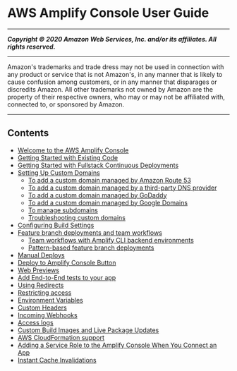 # AWS Amplify Console User Guide

-----
*****Copyright &copy; 2020 Amazon Web Services, Inc. and/or its affiliates. All rights reserved.*****

-----
Amazon's trademarks and trade dress may not be used in 
     connection with any product or service that is not Amazon's, 
     in any manner that is likely to cause confusion among customers, 
     or in any manner that disparages or discredits Amazon. All other 
     trademarks not owned by Amazon are the property of their respective
     owners, who may or may not be affiliated with, connected to, or 
     sponsored by Amazon.

-----
## Contents
+ [Welcome to the AWS Amplify Console](welcome.md)
+ [Getting Started with Existing Code](getting-started.md)
+ [Getting Started with Fullstack Continuous Deployments](deploy-backend.md)
+ [Setting Up Custom Domains](custom-domains.md)
   + [To add a custom domain managed by Amazon Route 53](to-add-a-custom-domain-managed-by-amazon-route-53.md)
   + [To add a custom domain managed by a third-party DNS provider](to-add-a-custom-domain-managed-by-a-third-party-dns-provider.md)
   + [To add a custom domain managed by GoDaddy](to-add-a-custom-domain-managed-by-godaddy.md)
   + [To add a custom domain managed by Google Domains](to-add-a-custom-domain-managed-by-google-domains.md)
   + [To manage subdomains](to-manage-subdomains.md)
   + [Troubleshooting custom domains](troubleshooting-custom-domains.md)
+ [Configuring Build Settings](build-settings.md)
+ [Feature branch deployments and team workflows](multi-environments.md)
   + [Team workflows with Amplify CLI backend environments](team-workflows-with-amplify-cli-backend-environments.md)
   + [Pattern-based feature branch deployments](pattern-based-feature-branch-deployments.md)
+ [Manual Deploys](manual-deploys.md)
+ [Deploy to Amplify Console Button](one-click.md)
+ [Web Previews](pr-previews.md)
+ [Add End-to-End tests to your app](running-tests.md)
+ [Using Redirects](redirects.md)
+ [Restricting access](access-control.md)
+ [Environment Variables](environment-variables.md)
+ [Custom Headers](custom-headers.md)
+ [Incoming Webhooks](webhooks.md)
+ [Access logs](access-logs.md)
+ [Custom Build Images and Live Package Updates](custom-build-image.md)
+ [AWS CloudFormation support](cloudformation.md)
+ [Adding a Service Role to the Amplify Console When You Connect an App](how-to-service-role-amplify-console.md)
+ [Instant Cache Invalidations](ttl.md)